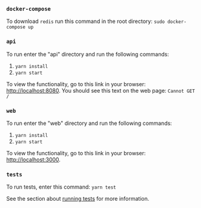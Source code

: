 ### `docker-compose`

To download `redis` run this command in the root directory: `sudo docker-compose up`

### `api`

To run enter the "api" directory and run the following commands:

1. `yarn install`
2. `yarn start`

To view the functionality, go to this link in your browser: [http://localhost:8080](http://localhost:8080). You should see this text on the web page: `Cannot GET /`


### `web`

To run enter the "web" directory and run the following commands:

1. `yarn install`
2. `yarn start`

To view the functionality, go to this link in your browser: [http://localhost:3000](http://localhost:3000).

### `tests`

To run tests, enter this command: `yarn test`

See the section about [running tests](https://facebook.github.io/create-react-app/docs/running-tests) for more information.
